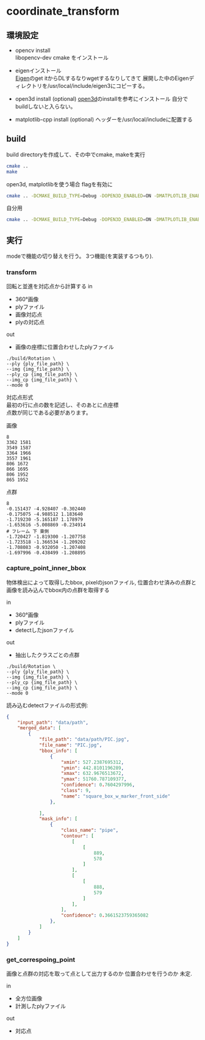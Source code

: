 # coordinate_transform


## 環境設定
- opencv install  
libopencv-dev cmake をインストール

- eigenインストール  
[Eigen](https://eigen.tuxfamily.org/index.php?title=Main_Page)のget itからDLするなりwgetするなりしてきて 展開した中のEigenディレクトリを/usr/local/include/eigen3にコピーする。

- open3d install (optional)
[open3d](http://www.open3d.org/docs/release/getting_started.html)のinstallを参考にインストール
自分でbuildしないと入らない。

- matplotlib-cpp install (optional)
ヘッダーを/usr/local/includeに配置する



## build
build directoryを作成して、その中でcmake, makeを実行 

```bash
cmake ..
make
```

open3d, matplotlibを使う場合 flagを有効に
```bash
cmake .. -DCMAKE_BUILD_TYPE=Debug -DOPEN3D_ENABLED=ON -DMATPLOTLIB_ENABLED=ON
```

自分用
```bash
cmake .. -DCMAKE_BUILD_TYPE=Debug -DOPEN3D_ENABLED=ON -DMATPLOTLIB_ENABLED=ON -DCMAKE_EXPORT_COMPILE_COMMANDS=1
```

## 実行
modeで機能の切り替えを行う。
3つ機能(を実装するつもり).


### transform
回転と並進を対応点から計算する
in 
- 360°画像
- plyファイル
- 画像対応点
- plyの対応点

out
- 画像の座標に位置合わせしたplyファイル

```
./build/Rotation \
--ply {ply_file_path} \
--img {img_file_path} \
--ply_cp {img_file_path} \
--img_cp {img_file_path} \
--mode 0
```

対応点形式  
最初の行に点の数を記述し、そのあとに点座標  
点数が同じである必要があります。



画像
```
8
3362 1581
3549 1587
3364 1966
3557 1961
806 1672
866 1695
806 1952
865 1952
```
点群
```
8
-0.151437 -4.928407 -0.302440
-0.175075 -4.988512 1.183640
-1.719230 -5.165187 1.178979
-1.653616 -5.008869 -0.234914
# フレーム 下 東側
-1.720427 -1.819300 -1.207758
-1.723518 -1.366534 -1.209202
-1.708083 -0.932050 -1.207408
-1.697996 -0.438499 -1.208895
```


### capture_point_inner_bbox
物体検出によって取得したbbox, pixelのjsonファイル, 位置合わせ済みの点群と画像を読み込んでbbox内の点群を取得する

in
- 360°画像
- plyファイル
- detectしたjsonファイル

out
- 抽出したクラスごとの点群

```
./build/Rotation \
--ply {ply_file_path} \
--img {img_file_path} \
--ply_cp {img_file_path} \
--img_cp {img_file_path} \
--mode 0
```

読み込むdetectファイルの形式例: 
```json
{
    "input_path": "data/path",
    "merged_data": [
        {
            "file_path": "data/path/PIC.jpg",
            "file_name": "PIC.jpg",
            "bbox_info": [
                {
                    "xmin": 527.2387695312,
                    "ymin": 442.8101196289,
                    "xmax": 632.9676513672,
                    "ymax": 51760.787109377,
                    "confidence": 0.7604297996,
                    "class": 9,
                    "name": "square_box_w_marker_front_side"
                },
 
            ],
            "mask_info": [
                {
                    "class_name": "pipe",
                    "contour": [
                        [
                            [
                                889,
                                578
                            ]
                        ],
                        [
                            [
                                888,
                                579
                            ]
                        ],
                    ],
                    "confidence": 0.3661523759365082
                },
            ]
        }
    ]
}

```



### get_correspoing_point
画像と点群の対応を取って点として出力するのか 位置合わせを行うのか 未定.

in
- 全方位画像
- 計測したplyファイル

out
- 対応点



